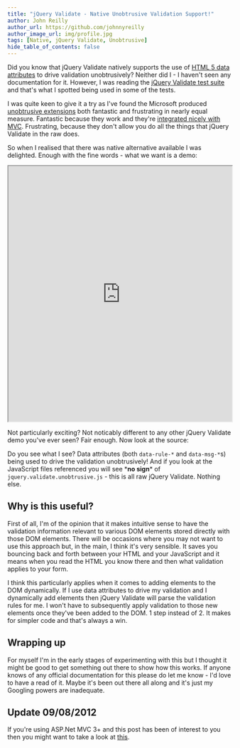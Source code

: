 ```yaml
---
title: "jQuery Validate - Native Unobtrusive Validation Support!"
author: John Reilly
author_url: https://github.com/johnnyreilly
author_image_url: img/profile.jpg
tags: [Native, jQuery Validate, Unobtrusive]
hide_table_of_contents: false
---
```

Did you know that jQuery Validate natively supports the use of [HTML 5 data attributes](<http://ejohn.org/blog/html-5-data-attributes/>) to drive validation unobtrusively? Neither did I - I haven't seen any documentation for it. However, I was reading the [jQuery Validate test suite](<https://github.com/jzaefferer/jquery-validation/blob/master/test/index.html>) and that's what I spotted being used in some of the tests.

 I was quite keen to give it a try as I've found the Microsoft produced [unobtrusive extensions](<http://nuget.org/packages/jQuery.Validation.Unobtrusive/>) both fantastic and frustrating in nearly equal measure. Fantastic because they work and they're [integrated nicely with MVC](<http://icanmakethiswork.blogspot.co.uk/2012/08/jquery-unobtrusive-validation.html>). Frustrating, because they don't allow you do all the things that jQuery Validate in the raw does.

So when I realised that there was native alternative available I was delighted. Enough with the fine words - what we want is a demo:

<iframe src="http://htmlpreview.github.io/?http://gist.github.com/johnnyreilly/5867188/raw/272b1b42f4773fe6df843550b3e3d457013522a8/Demo.html" width="100%" height="575"></iframe>

Not particularly exciting? Not noticably different to any other jQuery Validate demo you've ever seen? Fair enough. Now look at the source:

<script src="https://gist.github.com/johnnyreilly/5867188.js?file=Demo.html"></script>

Do you see what I see? Data attributes (both `data-rule-*` and `data-msg-*`s) being used to drive the validation unobtrusively! And if you look at the JavaScript files referenced you will see \***no sign**\* of `jquery.validate.unobtrusive.js` \- this is all raw jQuery Validate. Nothing else.

## Why is this useful?

First of all, I'm of the opinion that it makes intuitive sense to have the validation information relevant to various DOM elements stored directly with those DOM elements. There will be occasions where you may not want to use this approach but, in the main, I think it's very sensible. It saves you bouncing back and forth between your HTML and your JavaScript and it means when you read the HTML you know there and then what validation applies to your form.

I think this particularly applies when it comes to adding elements to the DOM dynamically. If I use data attributes to drive my validation and I dynamically add elements then jQuery Validate will parse the validation rules for me. I won't have to subsequently apply validation to those new elements once they've been added to the DOM. 1 step instead of 2. It makes for simpler code and that's always a win.

## Wrapping up

For myself I'm in the early stages of experimenting with this but I thought it might be good to get something out there to show how this works. If anyone knows of any official documentation for this please do let me know - I'd love to have a read of it. Maybe it's been out there all along and it's just my Googling powers are inadequate.

## Update 09/08/2012

If you're using ASP.Net MVC 3+ and this post has been of interest to you then you might want to take a look at [this](<http://icanmakethiswork.blogspot.co.uk/2013/08/announcing-jquery-validation.html>).



